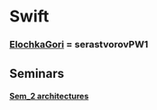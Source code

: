 # Swift

### [ElochkaGori](https://github.com/krevetka-is-afk/Swift/tree/main/ElochkaGori) $=$ serastvorovPW1

## Seminars 
#### [Sem_2 architectures](https://github.com/krevetka-is-afk/Swift/tree/main/SVIPE) 
